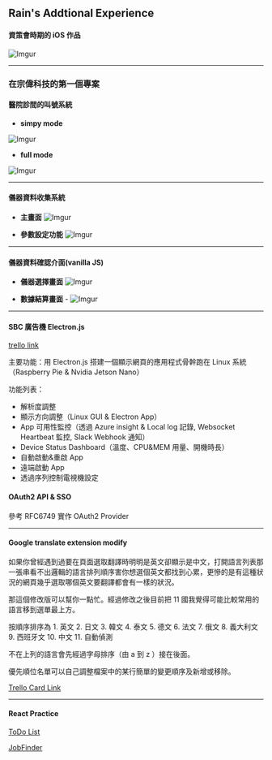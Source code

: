 ## Rain's Addtional Experience

#### 資策會時期的 iOS 作品
![Imgur](https://i.imgur.com/J1Oag2B.jpg)

-----

### 在宗偉科技的第一個專案

#### 醫院診間的叫號系統
- **simpy mode**

![Imgur](https://i.imgur.com/5gqE2JL.jpg)

- **full mode**

![Imgur](https://i.imgur.com/veaz5QG.jpg)

-----

#### 儀器資料收集系統
- **主畫面**
![Imgur](https://i.imgur.com/KQHqLPo.jpg)

- **參數設定功能**
![Imgur](https://i.imgur.com/sK1mzGy.jpg)

-----

#### 儀器資料確認介面(vanilla JS)
- **儀器選擇畫面**
![Imgur](https://i.imgur.com/cQomPKI.png)

- **數據結算畫面** -
![Imgur](https://i.imgur.com/hf8zij4.png)

-----

#### SBC 廣告機 Electron.js

[trello link](https://trello.com/b/RrROGoon/%E5%82%99%E4%BB%BD-sbc%E5%BB%A3%E5%91%8A%E6%A9%9F)

主要功能：用 Electron.js 搭建一個顯示網頁的應用程式骨幹跑在 Linux 系統（Raspberry Pie & Nvidia Jetson Nano）

功能列表：
- 解析度調整
- 顯示方向調整（Linux GUI & Electron App）
- App 可用性監控（透過 Azure insight & Local log 記錄, Websocket Heartbeat 監控, Slack Webhook 通知）
- Device Status Dashboard（溫度、CPU&MEM 用量、開機時長）
- 自動啟動&重啟 App
- 遠端啟動 App
- 透過序列控制電視機設定

#### OAuth2 API & SSO

參考 RFC6749 實作 OAuth2 Provider

-----

#### Google translate extension modify

如果你曾經遇到過要在頁面選取翻譯時明明是英文卻顯示是中文，打開語言列表那一張串看不出邏輯的語言排列順序害你想選個英文都找到心累，更慘的是有這種狀況的網頁幾乎選取哪個英文要翻譯都會有一樣的狀況。

那這個修改版可以幫你一點忙。經過修改之後目前把 11 國我覺得可能比較常用的語言移到選單最上方。

按順序排序為 1. 英文 2. 日文 3. 韓文 4. 泰文 5. 德文 6. 法文 7. 俄文 8. 義大利文 9. 西班牙文 10. 中文 11. 自動偵測

不在上列的語言會先經過字母排序（由 a 到 z ）接在後面。

優先順位名單可以自己調整檔案中的某行簡單的變更順序及新增或移除。

[Trello Card Link](https://trello.com/c/XM6tO0mZ)

-----

#### React Practice

[ToDo List](https://codepen.io/rainbowrain/pen/KLoZVo?editors=0110)

[JobFinder](http://rainbowrain.tw/react/demo/)
